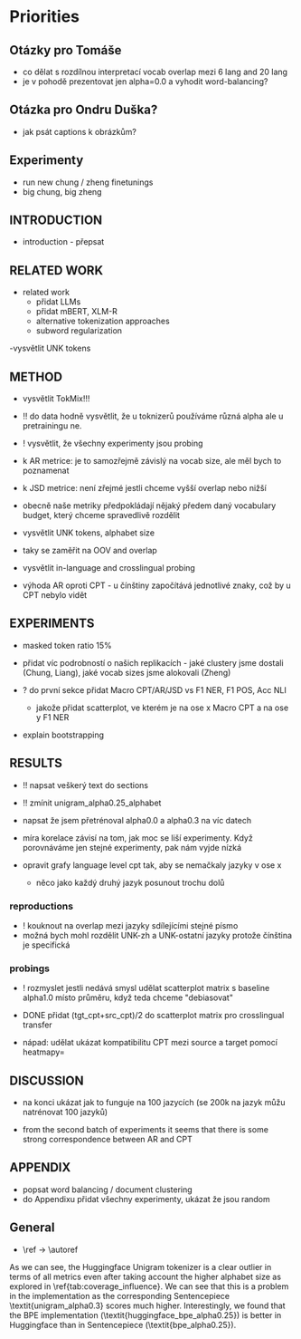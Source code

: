 # Priorities

## Otázky pro Tomáše

- co dělat s rozdílnou interpretací vocab overlap mezi 6 lang and 20 lang
- je v pohodě prezentovat jen alpha=0.0 a vyhodit word-balancing?

## Otázka pro Ondru Duška?
- jak psát captions k obrázkům?

## Experimenty

- run new chung / zheng finetunings
- big chung, big zheng

## INTRODUCTION

- introduction - přepsat

## RELATED WORK
- related work
    - přidat LLMs
    - přidat mBERT, XLM-R
    - alternative tokenization approaches
    - subword regularization

-vysvětlit UNK tokens

## METHOD
- vysvětlit TokMix!!!
- !! do data hodně vysvětlit, že u toknizerů používáme různá alpha ale u pretrainingu ne.
- ! vysvětlit, že všechny experimenty jsou probing
- k AR metrice: je to samozřejmě závislý na vocab size, ale měl bych to poznamenat
- k JSD metrice: není zřejmé jestli chceme vyšší overlap nebo nižší
- obecně naše metriky předpokládají nějaký předem daný vocabulary budget, který chceme spravedlivě rozdělit

- vysvětlit UNK tokens, alphabet size
- taky se zaměřit na OOV and overlap

- vysvětlit in-language and crosslingual probing

- výhoda AR oproti CPT - u čínštiny započítává jednotlivé znaky, což by u CPT nebylo vidět

## EXPERIMENTS
- masked token ratio 15%
- přidat víc podrobností o našich replikacích - jaké clustery jsme dostali (Chung, Liang), jaké vocab sizes jsme alokovali (Zheng)

- ? do první sekce přidat Macro CPT/AR/JSD vs F1 NER, F1 POS, Acc NLI
    - jakože přidat scatterplot, ve kterém je na ose x Macro CPT a na ose y F1 NER
- explain bootstrapping

## RESULTS
- !! napsat veškerý text do sections
- !! zmínit unigram\_alpha0.25\_alphabet
- napsat že jsem přetrénoval alpha0.0 a alpha0.3 na víc datech


- míra korelace závisí na tom, jak moc se liší experimenty. Když porovnáváme jen stejné experimenty, pak nám vyjde nízká

- opravit grafy language level cpt tak, aby se nemačkaly jazyky v ose x
    - něco jako každý druhý jazyk posunout trochu dolů

### reproductions
- ! kouknout na overlap mezi jazyky sdílejícími stejné písmo
- možná bych mohl rozdělit UNK-zh a UNK-ostatní jazyky protože čínština je specifická


### probings

- ! rozmyslet jestli nedává smysl udělat scatterplot matrix s baseline alpha1.0 místo průměru, když teda chceme "debiasovat"

- DONE přidat (tgt_cpt+src_cpt)/2 do scatterplot matrix pro crosslingual transfer

- nápad: udělat ukázat kompatibilitu CPT mezi source a target pomocí heatmapy=



## DISCUSSION

- na konci ukázat jak to funguje na 100 jazycích (se 200k na jazyk můžu natrénovat 100 jazyků)

- from the second batch of experiments it seems that there is some strong correspondence between AR and CPT

## APPENDIX

- popsat word balancing / document clustering
- do Appendixu přidat všechny experimenty, ukázat že jsou random

## General

- \ref -> \autoref


As we can see, the Huggingface Unigram tokenizer is a clear outlier in terms of all metrics even after taking account the higher alphabet size as explored in \ref{tab:coverage_influence}. We can see that this is a problem in the implementation as the corresponding Sentencepiece \textit{unigram\_alpha0.3} scores much higher. Interestingly, we found that the BPE implementation (\textit{huggingface\_bpe\_alpha0.25}) is better in Huggingface than in Sentencepiece (\textit{bpe\_alpha0.25}).
